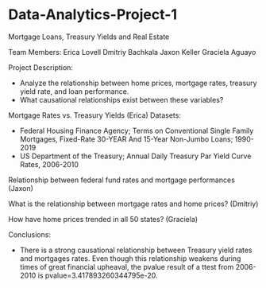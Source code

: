 # Data-Analytics-Project-1

Mortgage Loans, Treasury Yields and Real Estate  

Team Members: 
Erica Lovell 
Dmitriy Bachkala 
Jaxon Keller 
Graciela Aguayo  

Project Description: 
- Analyze the relationship between home prices, mortgage rates, treasury yield rate, and loan performance.
- What causational relationships exist between these variables? 

Mortgage Rates vs. Treasury Yields (Erica)
Datasets:  
- Federal Housing Finance Agency; Terms on Conventional Single Family Mortgages, Fixed-Rate 30-YEAR And 15-Year Non-Jumbo Loans; 1990-2019
- US Department of the Treasury; Annual Daily Treasury Par Yield Curve Rates, 2006-2010
 

Relationship between federal fund rates and mortgage performances (Jaxon) 

What is the relationship between mortgage rates and home prices? (Dmitriy) 

How have home prices trended in all 50 states? (Graciela)

Conclusions: 
 - There is a strong causational relationship between Treasury yield rates and mortgages rates. Even though this relationship weakens during times of great financial upheaval, the pvalue result of a ttest from 2006-2010 is pvalue=3.417893260344795e-20. 
